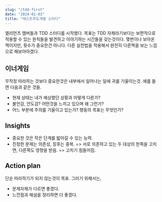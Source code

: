 ```yaml
---
slug: "/tdd-first"
date: "2024-01-03"
title: "테스트주도개발 스터디"
---
```


엘리먼츠 멤버들과 TDD 스터디를 시작했다. 
목표는 TDD 자체라기보다는 보편적으로 적용할 수 있는 원칙들을 발견하고 이야기하는 시간들을 갖는것이다. 
몇번이나 보아온 책이지만, 횟수가 중요한건 아니다. 
다른 실천법을 적용해서 완전히 다른책을 보는 느낌으로 해보아야겠다. 

## 이너게임

무작정 따라하는 것보다 중요한것은 내부에서 일어나는 일에 귀를 기울이는것.
예를 들면 다음과 같은 것들. 

- 현재 상태는 내가 예상했던 상황과 어떻게 다른가?
- 불안감, 안도감? 어떤것을 느끼고 있으며 왜 그런가?
- 어느 부분에 주의를 기울이고 있는가? 행동의 목표는 무엇인가?

## Insights 
- 중요한 것은 작은 단계를 밟아갈 수 있는 능력.
- 진정한 문제는 의존성, 징후는 중복. => 서로 의존하고 있는 두 대상의 한쪽을 고치면, 다른쪽도 영향을 받음. => 고치기 힘들어짐.

## Action plan
단순 따라하기가 되지 않는것이 목표. 
그러기 위해서는,

- 문제자체가 다르면 좋겠다.
- 느낀점과 해설을 정리하면 더 좋겠다.  
